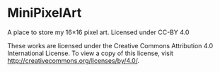 MiniPixelArt
============

A place to store my 16×16 pixel art. Licensed under CC-BY 4.0

These works are licensed under the Creative Commons Attribution 4.0 International License. To view a copy of this license, visit http://creativecommons.org/licenses/by/4.0/.
